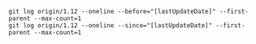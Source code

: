     git log origin/1.12 --oneline --before="[lastUpdateDate]" --first-parent --max-count=1
    git log origin/1.12 --oneline --since="[lastUpdateDate]" --first-parent --max-count=1
